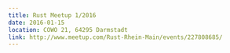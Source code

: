 ```yaml
---
title: Rust Meetup 1/2016
date: 2016-01-15
location: COWO 21, 64295 Darmstadt
link: http://www.meetup.com/Rust-Rhein-Main/events/227808685/
---
```

